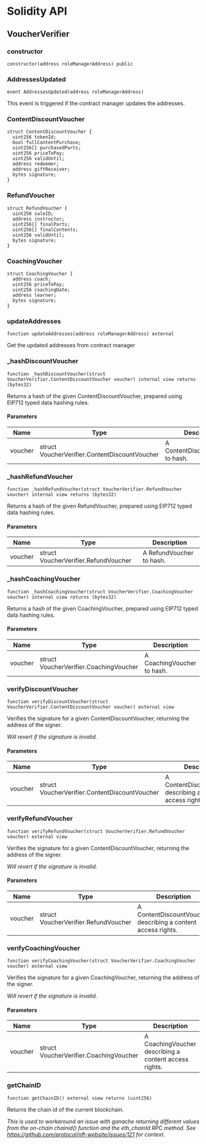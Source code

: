 # Solidity API

## VoucherVerifier

### constructor

```solidity
constructor(address roleManagerAddress) public
```

### AddressesUpdated

```solidity
event AddressesUpdated(address roleManagerAddress)
```

This event is triggered if the contract manager updates the addresses.

### ContentDiscountVoucher

```solidity
struct ContentDiscountVoucher {
  uint256 tokenId;
  bool fullContentPurchase;
  uint256[] purchasedParts;
  uint256 priceToPay;
  uint256 validUntil;
  address redeemer;
  address giftReceiver;
  bytes signature;
}
```

### RefundVoucher

```solidity
struct RefundVoucher {
  uint256 saleID;
  address instructor;
  uint256[] finalParts;
  uint256[] finalContents;
  uint256 validUntil;
  bytes signature;
}
```

### CoachingVoucher

```solidity
struct CoachingVoucher {
  address coach;
  uint256 priceToPay;
  uint256 coachingDate;
  address learner;
  bytes signature;
}
```

### updateAddresses

```solidity
function updateAddresses(address roleManagerAddress) external
```

Get the updated addresses from contract manager

### _hashDiscountVoucher

```solidity
function _hashDiscountVoucher(struct VoucherVerifier.ContentDiscountVoucher voucher) internal view returns (bytes32)
```

Returns a hash of the given ContentDiscountVoucher, prepared using EIP712 typed data hashing rules.

#### Parameters

| Name | Type | Description |
| ---- | ---- | ----------- |
| voucher | struct VoucherVerifier.ContentDiscountVoucher | A ContentDiscountVoucher to hash. |

### _hashRefundVoucher

```solidity
function _hashRefundVoucher(struct VoucherVerifier.RefundVoucher voucher) internal view returns (bytes32)
```

Returns a hash of the given RefundVoucher, prepared using EIP712 typed data hashing rules.

#### Parameters

| Name | Type | Description |
| ---- | ---- | ----------- |
| voucher | struct VoucherVerifier.RefundVoucher | A RefundVoucher to hash. |

### _hashCoachingVoucher

```solidity
function _hashCoachingVoucher(struct VoucherVerifier.CoachingVoucher voucher) internal view returns (bytes32)
```

Returns a hash of the given CoachingVoucher, prepared using EIP712 typed data hashing rules.

#### Parameters

| Name | Type | Description |
| ---- | ---- | ----------- |
| voucher | struct VoucherVerifier.CoachingVoucher | A CoachingVoucher to hash. |

### verifyDiscountVoucher

```solidity
function verifyDiscountVoucher(struct VoucherVerifier.ContentDiscountVoucher voucher) external view
```

Verifies the signature for a given ContentDiscountVoucher, returning the address of the signer.

_Will revert if the signature is invalid._

#### Parameters

| Name | Type | Description |
| ---- | ---- | ----------- |
| voucher | struct VoucherVerifier.ContentDiscountVoucher | A ContentDiscountVoucher describing a content access rights. |

### verifyRefundVoucher

```solidity
function verifyRefundVoucher(struct VoucherVerifier.RefundVoucher voucher) external view
```

Verifies the signature for a given ContentDiscountVoucher, returning the address of the signer.

_Will revert if the signature is invalid._

#### Parameters

| Name | Type | Description |
| ---- | ---- | ----------- |
| voucher | struct VoucherVerifier.RefundVoucher | A ContentDiscountVoucher describing a content access rights. |

### verifyCoachingVoucher

```solidity
function verifyCoachingVoucher(struct VoucherVerifier.CoachingVoucher voucher) external view
```

Verifies the signature for a given CoachingVoucher, returning the address of the signer.

_Will revert if the signature is invalid._

#### Parameters

| Name | Type | Description |
| ---- | ---- | ----------- |
| voucher | struct VoucherVerifier.CoachingVoucher | A CoachingVoucher describing a content access rights. |

### getChainID

```solidity
function getChainID() external view returns (uint256)
```

Returns the chain id of the current blockchain.

_This is used to workaround an issue with ganache returning different values from the on-chain chainid() function and
 the eth_chainId RPC method. See https://github.com/protocol/nft-website/issues/121 for context._

